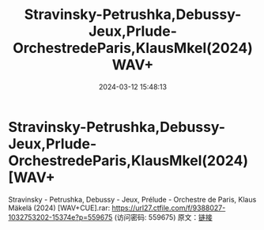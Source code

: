 ﻿---
title: Stravinsky-Petrushka,Debussy-Jeux,Prlude-OrchestredeParis,KlausMkel(2024)WAV+
date: 2024-03-12 15:48:13
categories: 古典音乐、新世纪、纯音雅乐
tags: 纯音雅乐
---
# Stravinsky-Petrushka,Debussy-Jeux,Prlude-OrchestredeParis,KlausMkel(2024)[WAV+

Stravinsky - Petrushka, Debussy - Jeux,
Prélude - Orchestre de Paris, Klaus Mäkelä (2024) [WAV+CUE].rar:
https://url27.ctfile.com/f/9388027-1032753202-15374e?p=559675
(访问密码: 559675)
原文：[链接](https://blog.sina.com.cn/s/blog_1647c7e76010314oa.html)